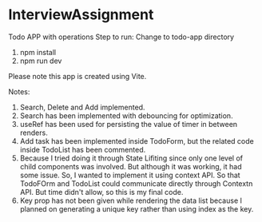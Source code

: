 # InterviewAssignment
Todo APP with operations
Step to run:
Change to todo-app directory
1. npm install
2. npm run dev

Please note this app is created using Vite.

Notes:
1. Search, Delete and Add implemented.
2. Search has been implemented with debouncing for optimization.
3. useRef has been used for persisting the value of timer in between renders.
4. Add task has been implemented inside TodoForm, but the related code inside TodoList has been commented.
5. Because I tried doing it through State Lifiting since only one level of child components was involved.
  But although it was working, it had some issue. So, I wanted to implement it using context API.
  So that TodoFOrm and TodoList could communicate directly through Contextn API.
  But time didn't allow, so this is my final code.
6. Key prop has not been given while rendering the data list because I planned on generating a unique key rather than using
   index as the key.

